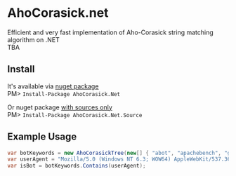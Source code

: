 AhoCorasick.net
================

Efficient and very fast implementation of Aho-Corasick string matching algorithm on .NET  
TBA

Install
-------
It's available via [nuget package](https://www.nuget.org/packages/AhoCorasick.Net)  
PM> `Install-Package AhoCorasick.Net`

Or nuget package [with sources only](https://www.nuget.org/packages/AhoCorasick.Net.Source)  
PM> `Install-Package AhoCorasick.Net.Source`

Example Usage
-------------
```csharp
var botKeywords = new AhoCorasickTree(new[] { "abot", "apachebench", "googlebot", "libwww-perl", "etc" });
var userAgent = "Mozilla/5.0 (Windows NT 6.3; WOW64) AppleWebKit/537.36 (KHTML, like Gecko) Chrome/39.0.2171.99 Safari/537.36";
var isBot = botKeywords.Contains(userAgent);
```
